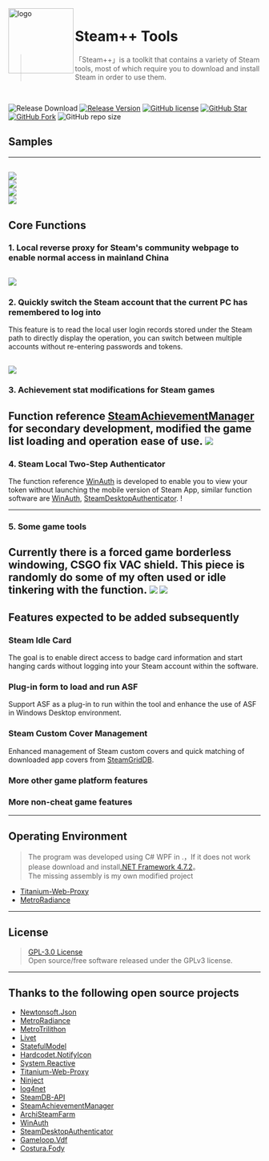 <img src="https://raw.githubusercontent.com/rmbadmin/SteamTools/develop/resources/icon/LOGO1.png" alt="logo" width="130" height="130" align="left" />

<h1>Steam++ Tools</h1>

> 「Steam++」is a toolkit that contains a variety of Steam tools, most of which require you to download and install Steam in order to use them.
<br/>

![Release Download](https://img.shields.io/github/downloads/rmbadmin/SteamTools/latest/total?style=flat-square)
[![Release Version](https://img.shields.io/github/v/release/rmbadmin/SteamTools?style=flat-square)](https://github.com/rmbadmin/SteamTools/releases/latest)
[![GitHub license](https://img.shields.io/github/license/rmbadmin/SteamTools?style=flat-square)](LICENSE)
[![GitHub Star](https://img.shields.io/github/stars/rmbadmin/SteamTools?style=flat-square)](https://github.com/rmbadmin/SteamTools/stargazers)
[![GitHub Fork](https://img.shields.io/github/forks/rmbadmin/SteamTools?style=flat-square)](https://github.com/rmbadmin/SteamTools/network/members)
![GitHub repo size](https://img.shields.io/github/repo-size/rmbadmin/SteamTools?style=flat-square&color=3cb371)

## Samples
-------
![](https://raw.githubusercontent.com/rmbadmin/SteamTools/develop/resources/s.png)  
![](https://raw.githubusercontent.com/rmbadmin/SteamTools/develop/resources/e.png)  
![](https://raw.githubusercontent.com/rmbadmin/SteamTools/develop/resources/e2.png)  
![](https://raw.githubusercontent.com/rmbadmin/SteamTools/develop/resources/t.png)  
------

## Core Functions

### 1. Local reverse proxy for Steam's community webpage to enable normal access in mainland China
![](https://raw.githubusercontent.com/rmbadmin/SteamTools/develop/resources/1.png)  
---
### 2. Quickly switch the Steam account that the current PC has remembered to log into

This feature is to read the local user login records stored under the Steam path to directly display the operation, you can switch between multiple accounts without re-entering passwords and tokens.

![](https://raw.githubusercontent.com/rmbadmin/SteamTools/develop/resources/2.png)
---
### 3. Achievement stat modifications for Steam games
Function reference [SteamAchievementManager](https://github.com/gibbed/SteamAchievementManager) for secondary development, modified the game list loading and operation ease of use.
![](https://raw.githubusercontent.com/rmbadmin/SteamTools/develop/resources/3.png)
---

### 4. Steam Local Two-Step Authenticator
The function reference [WinAuth](https://github.com/winauth/winauth) is developed to enable you to view your token without launching the mobile version of Steam App, similar function software are [WinAuth](https://github.com/winauth/winauth), [SteamDesktopAuthenticator](https://github.com/Jessecar96/SteamDesktopAuthenticator).
! [](https://raw.githubusercontent.com/rmbadmin/SteamTools/develop/resources/4.png)

---

### 5. Some game tools
Currently there is a forced game borderless windowing, CSGO fix VAC shield.
This piece is randomly do some of my often used or idle tinkering with the function.
![](https://raw.githubusercontent.com/rmbadmin/SteamTools/develop/resources/5.png)
![](https://raw.githubusercontent.com/rmbadmin/SteamTools/develop/resources/6.png)
---

## Features expected to be added subsequently

### Steam Idle Card
The goal is to enable direct access to badge card information and start hanging cards without logging into your Steam account within the software.

### Plug-in form to load and run ASF
Support ASF as a plug-in to run within the tool and enhance the use of ASF in Windows Desktop environment.

### Steam Custom Cover Management
Enhanced management of Steam custom covers and quick matching of downloaded app covers from [SteamGridDB](https://www.steamgriddb.com/).

### More other game platform features


### More non-cheat game features

---

## Operating Environment
> The program was developed using C# WPF in .，If it does not work please download and install[.NET Framework 4.7.2](https://dotnet.microsoft.com/download/dotnet-framework/net472)。  
> The missing assembly is my own modified project  
* [Titanium-Web-Proxy](https://github.com/rmbadmin/Titanium-Web-Proxy)
* [MetroRadiance](https://github.com/rmbadmin/MetroRadiance)

---

## License
> [GPL-3.0 License](https://github.com/rmbadmin/SteamTools/blob/develop/LICENSE)  
> Open source/free software released under the GPLv3 license.

---

## Thanks to the following open source projects
* [Newtonsoft.Json](https://github.com/JamesNK/Newtonsoft.Json)
* [MetroRadiance](https://github.com/Grabacr07/MetroRadiance)
* [MetroTrilithon](https://github.com/Grabacr07/MetroTrilithon)
* [Livet](https://github.com/runceel/Livet)
* [StatefulModel](https://github.com/ugaya40/StatefulModel)
* [Hardcodet.NotifyIcon](https://github.com/HavenDV/Hardcodet.NotifyIcon.Wpf.NetCore)
* [System.Reactive](https://github.com/dotnet/reactive)
* [Titanium-Web-Proxy](https://github.com/justcoding121/Titanium-Web-Proxy)
* [Ninject](https://github.com/ninject/Ninject)
* [log4net](https://github.com/apache/logging-log4net)
* [SteamDB-API](https://github.com/SteamDB-API/api)
* [SteamAchievementManager](https://github.com/gibbed/SteamAchievementManager)
* [ArchiSteamFarm](https://github.com/JustArchiNET/ArchiSteamFarm)
* [WinAuth](https://github.com/winauth/winauth)
* [SteamDesktopAuthenticator](https://github.com/Jessecar96/SteamDesktopAuthenticator)
* [Gameloop.Vdf](https://github.com/shravan2x/Gameloop.Vdf)
* [Costura.Fody](https://github.com/Fody/Costura)